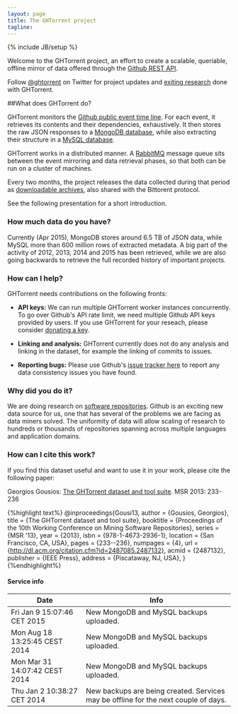 ```yaml
---
layout: page
title: The GHTorrent project
tagline:
---
```

{% include JB/setup %}

Welcome to the GHTorrent project, an effort to create a scalable, queriable,
offline mirror of data offered through the [Github REST API](http://developer.github.com).

Follow [@ghtorrent](https://twitter.com/ghtorrent) on Twitter for project
updates and [exiting research](halloffame.html) done with GHTorrent.

##What does GHTorrent do?

GHTorrent monitors the [Github public event time
line](https://api.github.com/events). For each event, it retrieves its contents
and their dependencies, exhaustively. It then stores the raw JSON responses to a
[MongoDB database](raw.html), while also extracting their structure in a [MySQL
database](relational.html). 

GHTorrent works in a distributed manner. A [RabbitMQ](http://www.rabbitmq.com/)
message queue sits between the event mirroring and data retrieval phases, 
so that both can be run on a cluster of machines.

Every two months, the project releases the data collected during that period as
[downloadable archives](downloads.html), also shared with the Bittorent
protocol.

See the following presentation for a short introduction.

<div style="width: 50%;margin-left:auto;margin-right:auto;">
<script class="speakerdeck-embed" data-id="75bea5909fbb0130f0eb364613f6f036" data-ratio="1.33333" src="//speakerdeck.com/assets/embed.js"></script>
</div>

### How much data do you have?

Currently (Apr 2015), MongoDB stores around 6.5 TB of JSON data, while MySQL
more than 600 million rows of extracted metadata. A big part of the activity of
2012, 2013, 2014 and 2015 has been retrieved, while we are also going backwards to
retrieve the full recorded history of important projects.

### How can I help?

GHTorrent needs contributions on the following fronts:

* **API keys:** We can run multiple GHTorrent worker instances concurrently. To
go over Github's API rate limit, we need multiple Github API keys provided by
users.  If you use GHTorrent for your reseach, please consider [donating a
key](raw.html).

* **Linking and analysis:** GHTorrent currently does not do any analysis and linking
in the dataset, for example the linking of commits to issues.

* **Reporting bugs:** Please use Github's [issue tracker here](https://github.com/gousiosg/ghtorrent.org/issues) to report any data consistency issues you have found.

### Why did you do it?

We are doing research on [software repositories](http://www.msrconf.org/).
Github is an exciting new data source for us, one that has several of the
problems we are facing as data miners solved. The uniformity of data 
will allow scaling of research to hundreds or thousands of repositories
spanning across multiple languages and application domains.


### How can I cite this work? 

If you find this dataset useful and want to use it in your work, please cite the
following paper:

Georgios Gousios: [The GHTorrent dataset and tool
suite](http://www.gousios.gr/bibliography/G13.html). MSR 2013: 233-236

{%highlight text%}
@inproceedings{Gousi13,
  author = {Gousios, Georgios},
  title = {The GHTorrent dataset and tool suite},
  booktitle = {Proceedings of the 10th Working Conference on Mining Software
    Repositories},
  series = {MSR '13},
  year = {2013},
  isbn = {978-1-4673-2936-1},
  location = {San Francisco, CA, USA},
  pages = {233--236},
  numpages = {4},
  url = {http://dl.acm.org/citation.cfm?id=2487085.2487132},
  acmid = {2487132},
  publisher = {IEEE Press},
  address = {Piscataway, NJ, USA},
} 
{%endhighlight%}

#### Service info
<table class="table table-hover table-condensed">
  <thead>
    <tr>
      <th>Date</th>
      <th>Info</th>
    </tr>
  </thead>
  <tbody>
    <tr>
      <td>Fri Jan  9 15:07:46 CET 2015</td>
      <td>New MongoDB and MySQL backups uploaded.</td>
    </tr>
     <tr>
      <td>Mon Aug 18 13:25:45 CEST 2014</td>
      <td>New MongoDB and MySQL backups uploaded.</td>
    </tr>
     <tr>
      <td>Mon Mar 31 14:07:42 CEST 2014</td>
      <td>New MongoDB and MySQL backups uploaded.</td>
    </tr>
     <tr>
      <td>Thu Jan  2 10:38:27 CET 2014</td> 
      <td>New backups are being created. Services may be offline for the next couple of days.</td>
    </tr>
 </tbody>
</table>
